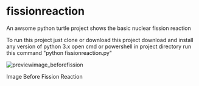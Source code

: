 # fissionreaction
An awsome python turtle project
shows the basic nuclear fission reaction

To run this project
just clone or download this project
download and install any version of python 3.x
open cmd or powershell in project directory 
run this command "python fissionreaction.py"

![previewimage_beforefission](https://user-images.githubusercontent.com/65479688/134207001-0bec601f-8d36-4c91-abb8-c4ccd844ba7c.png)

Image Before Fission Reaction

